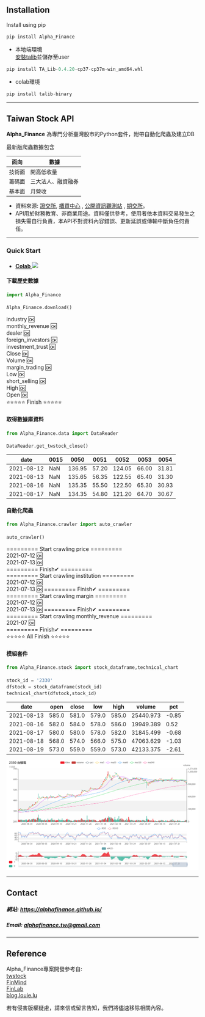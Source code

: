## Installation
Install using pip

```python
pip install Alpha_Finance
```

* 本地端環境  
[安裝talib](https://www.lfd.uci.edu/~gohlke/pythonlibs/#ta-lib)並儲存至user
```python
pip install TA_Lib-0.4.20-cp37-cp37m-win_amd64.whl
```

* colab環境  
```python
pip install talib-binary
```

---------------------------------------------------------------------------------------

## Taiwan Stock API

**Alpha_Finance** 為專門分析臺灣股市的Python套件，附帶自動化爬蟲及建立DB

最新版爬蟲數據包含

|面向|數據|
|-|-|
|技術面|開高低收量|
|籌碼面|三大法人、融資融券|
|基本面|月營收|


* 資料來源:
  [證交所](https://www.twse.com.tw/zh/), [櫃買中心](https://www.tpex.org.tw/web/)
  , [公開資訊觀測站](https://mops.twse.com.tw/mops/web/index)
  , [期交所](https://www.taifex.com.tw/cht/index)。
* API用於財務教育、非商業用途。資料僅供參考，使用者依本資料交易發生之損失需自行負責，本API不對資料內容錯誤、更新延誤或傳輸中斷負任何責任。

---------------------------------------------------------------------------------------------------------------------------------

### **Quick Start**

* #### [Colab ![](https://colab.research.google.com/assets/colab-badge.svg)](https://colab.research.google.com/drive/16hhqppSYhFqNiCeVbV_aAj0nsf6B3r2c?usp=sharing)

#### 下載歷史數據
```python
import Alpha_Finance

Alpha_Finance.download()
```

industry 🆗  
monthly_revenue 🆗  
dealer 🆗  
foreign_investors 🆗  
investment_trust 🆗  
Close 🆗  
Volume 🆗  
margin_trading 🆗  
Low 🆗  
short_selling 🆗  
High 🆗  
Open 🆗  
⭐⭐⭐⭐⭐ Finish ⭐⭐⭐⭐⭐

#### 取得數據庫資料
```python
from Alpha_Finance.data import DataReader

DataReader.get_twstock_close()
```

|date|0015|0050|0051|0052|0053|0054|
|-|-|-|-|-|-|-|
|2021-08-12|NaN|136.95|57.20|124.05|66.00|31.81|22.38|
|2021-08-13|NaN|135.65|56.35|122.55|65.40|31.30|22.45|
|2021-08-16|NaN|135.35|55.50|122.50|65.30|30.93|22.06|
|2021-08-17|NaN|134.35|54.80|121.20|64.70|30.67|

#### 自動化爬蟲
```python
from Alpha_Finance.crawler import auto_crawler

auto_crawler()
```
========= Start crawling price =========  
2021-07-12 🆗  
2021-07-13 🆗  
=========       Finish✔         =========  
========= Start crawling institution =========  
2021-07-12 🆗  
2021-07-13 🆗 
=========       Finish✔         =========  
========= Start crawling margin =========  
2021-07-12 🆗  
2021-07-13 🆗 
=========       Finish✔         =========  
========= Start crawling monthly_revenue =========  
2021-07 🆗  
=========       Finish✔         =========  
⭐⭐⭐⭐⭐ All Finish ⭐⭐⭐⭐⭐  

#### 模組套件
```python
from Alpha_Finance.stock import stock_dataframe,technical_chart

stock_id = '2330'
dfstock = stock_dataframe(stock_id)
technical_chart(dfstock,stock_id)
```
|date|open|close|low|high|volume|pct|
|----|----|-----|---|----|------|---|
|2021-08-13|585.0|581.0|579.0|585.0|25440.973|-0.85|
|2021-08-16|582.0|584.0|578.0|586.0|19949.389| 0.52|
|2021-08-17|580.0|580.0|578.0|582.0|31845.499|-0.68|
|2021-08-18|568.0|574.0|566.0|575.0|47063.629|-1.03|
|2021-08-19|573.0|559.0|559.0|573.0|42133.375|-2.61|

![](/images/technical_chart.png)

----------------------------------------------------------------

## Contact

##### 網站: https://alphafinance.github.io/  
##### Email: alphafinance.tw@gmail.com

---------------------------------------------------------------
## Reference

Alpha_Finance專案開發參考自:  
[twstock](https://twstock.readthedocs.io/zh_TW/latest/)  
[FinMind](https://finmindtrade.com/)  
[FinLab](https://www.finlab.tw/)  
[blog.louie.lu](https://blog.louie.lu/)

若有侵害版權疑慮，請來信或留言告知，我們將儘速移除相關內容。